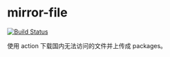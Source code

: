 # mirror-file

[![Build Status](https://github.com/ygqygq2/mirror-file/actions/workflows/issue-triggers-build.yml/badge.svg)](https://github.com/ygqygq2/mirror-file/actions)

使用 action 下载国内无法访问的文件并上传成 packages。
